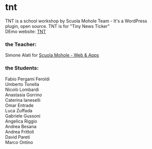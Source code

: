 # tnt
TNT is a school workshop by Scuola Mohole Team - It's a WordPress plugin, open source. TNT is for "Tiny News Ticker"<br>
DEmo website: <a href="https://www.moholepeople.it/tnt">TNT</a>

<h3>the Teacher:</h3>
Simone Alati for <a href="https://scuola.mohole.it">Scuola Mohole - Web & Apps</a>

<h3>the Students:</h3>

Fabio Pergami Feroldi
<br>
Umberto Tonella
<br>
Nicolò Lombardi
<br>
Anastasia Gorrino
<br>
Caterina Ianeselli
<br>
Omar Entrade
<br>
Luca Zuffada
<br>
Gabriele Gussoni
<br>
Angelica Riggio
<br>
Andrea Besana
<br>
Andrea Frittoli
<br>
David Pareti
<br>
Marco Ontino


